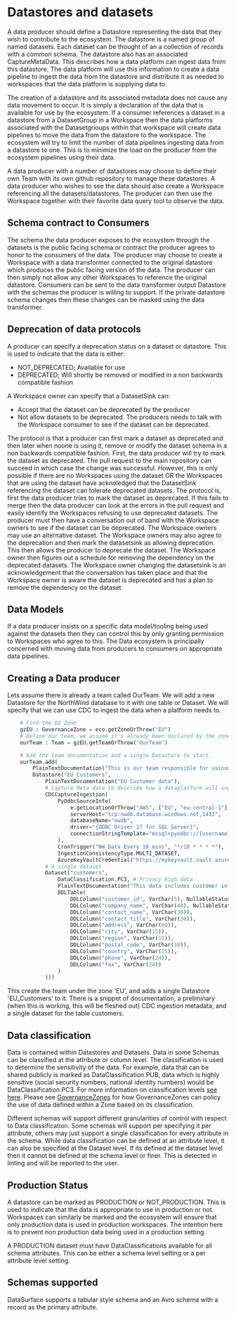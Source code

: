 # Datastores and datasets

A data producer should define a Datastore representing the data that they wish to contribute to the ecosystem. The datastore is a named group of named datasets. Each dataset can be thought of an a collection of records with a common schema. The datastore also has an associated CaptureMetaData. This describes how a data platform can ingest data from this datastore. The data platform will use this information to create a data pipeline to ingest the data from the datastore and distribute it as needed to workspaces that the data platform is supplying data to.

The creation of a datastore and its associated metadata does not cause any data movement to occur. It is simply a declaration of the data that is available for use by the ecosystem. If a consumer references a dataset in a datastore from a DatasetGroup in a Workspace then the data platforms associated with the Datasetgrioups within that workspace will create data pipelines to move the data from the datastore to the workspace. The ecosystem will try to limit the number of data pipelines ingesting data from a datastore to one. This is to minimize the load on the producer from the ecosystem pipelines using their data.

A data producer with a number of datastores may choose to define their own Team with its own github repository to manage these datastores. A data producer who wishes to see the data should also create a Workspace referencing all the datasets/datastores. The producer can then use the Workspace together with their favorite data query tool to observe the data.

## Schema contract to Consumers

The schema the data producer exposes to the ecosystem through the datasets is the public facing schema or contract the producer agrees to honor to the consumers of the data. The producer may choose to create a Workspace with a data transformer connected to the original datastore which produces the public facing version of the data. The producer can then simply not allow any other Workspaces to reference the original datastore. Consumers can be sent to the data transformer output Datastore with the schemas the producer is willing to support. If the private datastore schema changes then these changes can be masked using the data transformer.

## Deprecation of data protocols

A producer can specify a deprecation status on a dataset or datastore. This is used to indicate that the data is either:

* NOT_DEPRECATED; Available for use
* DEPRECATED; Will shortly be removed or modified in a non backwards compatible fashion

A Workspace owner can specify that a DatasetSink can:

* Accept that the dataset can be deprecated by the producer
* Not allow datasets to be deprecated. The producers needs to talk with the Workspace consumer to see if the dataset can be deprecated.

The protocol is that a producer can first mark a dataset as deprecated and then later when noone is using it, remove or modify the dataset schema in a non backwards compatible fashion. First, the data producer will try to mark the dataset as deprecated. The pull request to the main repository can succeed in which case the change was successful. However, this is only possible if there are no Workspaces using the dataset OR the Workspaces that are using the dataset have acknoledged that the DatasetSink referencing the dataset can tolerate deprecated datasets. The protocol is, first the data producer tries to mark the dataset as deprecated. If this fails to merge then the data producer can look at the errors in the pull request and easily identify the Workspaces refusing to use deprecated datasets. The producer must then have a conversation out of band with the Workspace owners to see if the dataset can be deprecated. The Workspace owners may use an alternative dataset. The Workspace owners may also agree to the deprecation and then mark the datasetsink as allowing deprecation. This then allows the producer to deprecate the dataset. The Workspace owner then figures out a schedule for removing the dependency on the deprecated datasets. The Workspace owner changing the datasetsink is an acknowledgement that the conversation has taken place and that the Workspace owner is aware the dataset is deprecated and has a plan to remove the dependency on the dataset.

## Data Models

If a data producer insists on a specific data model/tooling being used against the datasets then they can control this by only granting permission to Workspaces who agree to this. The Data ecosystem is principally concerned with moving data from producers to consumers on appropriate data pipelines.

## Creating a Data producer

Lets assume there is already a team called OurTeam. We will add a new Datastore for the NorthWind database to it with one table or Dataset. We will specify that we can use CDC to ingest the data when a platform needs to.

```python
    # Find the EU Zone
    gzEU : GovernanceZone = eco.getZoneOrThrow("EU")
    # Define our team, we assume it's already been declared by the zone repo earlier.
    ourTeam : Team = gzEU.getTeamOrThrow("OurTeam")

    # Add the team documentation and a single Datastore to start.
    ourTeam.add(
        PlainTextDocumentation("This is our team responsible for vaious EU specific data and workspaces"),
        Datastore("EU_Customers",
            PlainTextDocumentation("EU Customer data"),
            # Capture Meta data to describe how a dataplatform will ingest this data source
            CDCCaptureIngestion(
                PyOdbcSourceInfo(
                    e.getLocationOrThrow("AWS", ["EU", "eu-central-1"]), # Where is the database
                    serverHost="tcp:nwdb.database.windows.net,1433",
                    databaseName="nwdb",
                    driver="{ODBC Driver 17 for SQL Server}",
                    connectionStringTemplate="mssql+pyodbc://{username}:{password}@{serverHost}/{databaseName}?driver={driver}"
                ),
                CronTrigger("NW_Data Every 10 mins", "*/10 * * * *"),
                IngestionConsistencyType.MULTI_DATASET,
                AzureKeyVaultCredential("https://mykeyvault.vault.azure.net", "NWDB_Creds")),
            # A single dataset
            Dataset("customers",
                DataClassification.PC3, # Privacy high data
                PlainTextDocumentation("This data includes customer information from the Northwind database. It contains PII data."),
                DDLTable(
                    DDLColumn("customer_id", VarChar(5), NullableStatus.NOT_NULLABLE, PrimaryKeyStatus.PK),
                    DDLColumn("company_name", VarChar(40), NullableStatus.NOT_NULLABLE),
                    DDLColumn("contact_name", VarChar(30)),
                    DDLColumn("contact_title", VarChar(30)),
                    DDLColumn("address", VarChar(60)),
                    DDLColumn("city", VarChar(15)),
                    DDLColumn("region", VarChar(15)),
                    DDLColumn("postal_code", VarChar(10)),
                    DDLColumn("country", VarChar(15)),
                    DDLColumn("phone", VarChar(24)),
                    DDLColumn("fax", VarChar(24))
                )
            )))

```

This create the team under the zone 'EU', and adds a single Datastore 'EU_Customers' to it. There is a snippet of documentation, a preliminary (when this is working, this will be fleshed out) CDC ingestion metadata, and a single dataset for the table customers.

## Data classification

Data is contained within Datastores and Datasets. Data in some Schemas can be classified at the attribute or column level. The classification is used to determine the sensitivity of the data. For example, data that can be shared publicly is marked as DataClassification.PUB, data which is highly sensitive (social security numbers, national identity numbers) would be DataClassification.PC3. For more information on classification levels [see here](DataClassification.md). Please see [GovernanceZones](GovernanceZone.md) for how GovernanceZones can policy the use of data defined within a Zone based on its classification.

Different schemas will support different granularities of control with respect to Data classification. Some schemas will support per specifying it per attribute, others may just support a single classification for every attribute in the schema. While data classification can be defined at an attribute level, it can also be specified at the Dataset level. If its defined at the dataset level then it cannot be defined at the schema level or finer. This is detected in linting and will be reported to the user.

## Production Status

A datastore can be marked as PRODUCTION or NOT_PRODUCTION. This is used to indicate that the data is appropriate to use in production or not. Workspaces can similarly be marked and the ecosystem will ensure that only production data is used in production workspaces. The intention here is to prevent non production data being used in a production setting.

A PRODUCTION dataset must have DataClassifications available for all schema attributes. This can be either a schema level setting or a per attribute level setting.

## Schemas supported

DataSurface supports a tabular style schema and an Avro schema with a record as the primary attribute.
